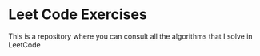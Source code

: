 # Leet Code Exercises
This is a repository where you can consult all the algorithms that I solve in LeetCode
